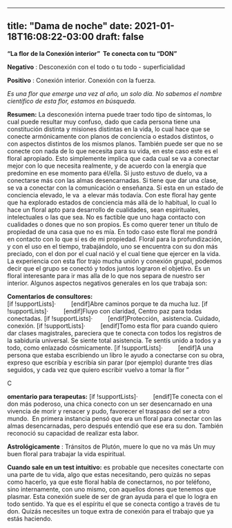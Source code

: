 
---
title: "Dama de noche"
date: 2021-01-18T16:08:22-03:00
draft: false
--- 
        

 

 





**“La flor de la Conexión interior”  Te conecta con tu “DON”** 
 


**Negativo** :
 Desconexión con el todo o tu todo - superficialidad


**Positivo** :
 Conexión interior. Conexión con la fuerza.
 
*Es una flor que emerge una vez al año, un
 solo día. No sabemos el nombre científico de esta flor, estamos en búsqueda.*


**Resumen:** 
 La desconexión interna puede traer todo tipo de síntomas, lo cual puede
 resultar muy confuso, dado que cada persona tiene una constitución distinta y
 misiones distintas en la vida, lo cual hace que se conecte armónicamente con
 planos de conciencia o estados distintos, o con aspectos distintos de los
 mismos planos. También puede ser que no se conecte con nada de lo que necesita
 para su vida, en este caso este es el floral apropiado.
Esto
 simplemente implica que cada cual se va a conectar mejor con lo que necesita
 realmente, y de acuerdo con la energía que predomine en ese momento para
 él/ella. Si justo estuvo de duelo, va a conectarse más con las almas
 desencarnadas. Si tiene que dar una clase, se va a conectar con la comunicación
 o enseñanza. Si esta en un estado de conciencia elevado, le va  a elevar más todavía.
Con
 este floral hay gente que ha explorado estados de conciencia más allá de lo
 habitual, lo cual lo hace un floral apto para desarrollo de cualidades, sean
 espirituales, intelectuales o las que sea.
No
 es factible que uno haga contacto con cualidades o dones que no son propios. Es
 como querer tener un título de propiedad de una casa que no es mía. En todo
 caso este floral me pondrá en contacto con lo que sí es de mi propiedad.
Floral
 para la profundización, y con el uso en el tiempo, trabajándolo, uno se
 encuentra con su don más preciado, con el don por el cual nació y el cual tiene
 que ejercer en la vida.
La experiencia con esta
 flor trajo mucha unión y conexión grupal, podemos decir que el grupo se conectó
 y todos juntos lograron el objetivo.
Es un floral interesante
 para ir mas alla de lo que nos separa de nuestro ser interior. Algunos aspectos
 negativos generales en los que trabaja son:


**Comentarios de consultores:**  
[if !supportLists]·        
 [endif]Abre
 caminos porque te da mucha luz.
[if !supportLists]·        
 [endif]Fluyo
 con claridad, Centro paz para todas conectadas.
[if !supportLists]·        
 [endif]Protección,  asistencia. Cuidado, conexión.
[if !supportLists]·        
 [endif]Tomo
 esta flor para cuando quiero dar clases magistrales, pareciera que te conecta
 con todos los registros de la sabiduría universal. Se siente total asistencia.
 Te sentís unido a todos y a todo, como enlazado cósmicamente.
[if !supportLists]·        
 [endif]A
 una persona que estaba escribiendo un libro le ayudo a conectarse con su obra,
 expreso que escribía y escribía sin parar (por ejemplo) durante tres días
 seguidos, y cada vez que quiero escribir vuelvo a tomar la flor ”
 
C

**omentario para terapeutas:** 
[if !supportLists]·        
 [endif]Te
 conecta con el don más poderoso, una chica conecto con un ser desencarnado en
 una vivencia de morir y renacer y pudo, favorecer el traspaso del ser a otro
 mundo.  En primera instancia pensó que
 era un floral para conectar con las almas desencarnadas, pero después entendió
 que ese era su don. También reconoció su capacidad de realizar esta labor.
 


**Astrológicamente** : Tránsitos de Plutón, muere lo que no va
 más
Un muy buen floral para
 trabajar la vida espiritual.
 
**Cuando sale en un
 test intuitivo:** es probable que necesites conectarte con una parte de tu vida, algo que
 estas necesitando, pero quizás no sepas como hacerlo, ya que este floral habla
 de conectarnos, no por teléfono, sino internamente, con uno mismo, con aquellos
 dones que tenemos que plasmar. Esta conexión suele de ser de gran ayuda para el
 que lo logra en todo sentido. Ya que es el espíritu el que se conecta contigo a
 través de tu don.
Quizás necesites un toque extra de conexión para el trabajo que ya
 estás haciendo.



